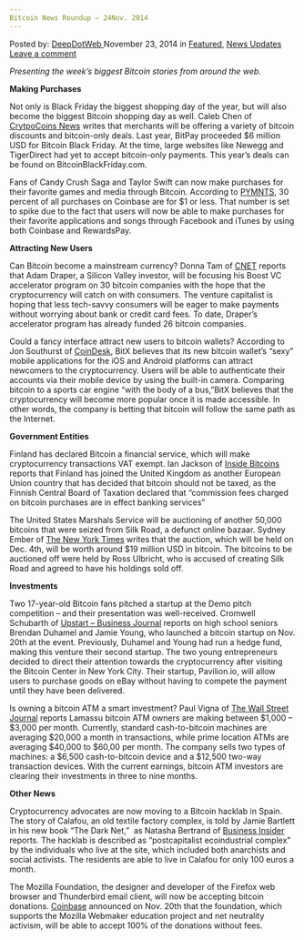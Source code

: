 ```yaml
---
Bitcoin News Roundup – 24Nov. 2014
---
```

<article class="post-listing post-8433 post type-post status-publish format-standard has-post-thumbnail hentry category-deepdot-news category-news-updates tag-1779 tag-24nov tag-bitcoin tag-news tag-roundup">
    <div class="post-inner">
    <p class="post-meta">
    <span>Posted by: <a href="https://www.deepdotweb.com/author/admin/" title="">DeepDotWeb </a></span>
    <span>November 23, 2014</span>
    <span>in <a href="https://www.deepdotweb.com/category/deepdot-news/" rel="category tag">Featured</a>, <a href="https://www.deepdotweb.com/category/news-updates/" rel="category tag">News Updates</a></span>
    <span><a href="https://www.deepdotweb.com/2014/11/23/bitcoin-news-roundup-24nov-2014/#respond">Leave a comment</a></span>
    </p>
    <div class="clear"></div>
    <div class="entry">
    <p><i>Presenting the week&#8217;s biggest Bitcoin stories from around the web.</i></p>
    <p><b>Making Purchases</b></p>
    <p>Not only is Black Friday the biggest shopping day of the year, but will also become the biggest Bitcoin shopping day as well. Caleb Chen of <a href="https://www.cryptocoinsnews.com/bitcoin-black-friday-soon-to-be-most-popular-day-in-the-history-of-bitcoin-commerce/">CrytpoCoins News</a> writes that merchants will be offering a variety of bitcoin discounts and bitcoin-only deals. Last year, BitPay proceeded $6 million USD for Bitcoin Black Friday. At the time, large websites like Newegg and TigerDirect had yet to accept bitcoin-only payments. This year&#8217;s deals can be found on BitcoinBlackFriday.com.</p>
    <p>Fans of Candy Crush Saga and Taylor Swift can now make purchases for their favorite games and media through Bitcoin. According to <a href="http://www.pymnts.com/exclusive-series/2014/paying-for-candy-crush-and-taylor-swifts-songs-with-bitcoin/#.VHAXX4_CD6N">PYMNTS</a>, 30 percent of all purchases on Coinbase are for $1 or less. That number is set to spike due to the fact that users will now be able to make purchases for their favorite applications and songs through Facebook and iTunes by using both Coinbase and RewardsPay.</p>
    <p><b>Attracting New Users</b></p>
    <p>Can Bitcoin become a mainstream currency? Donna Tam of <a href="http://www.cnet.com/news/can-bitcoins-catch-on-with-consumers-this-vcs-betting-on-it/">CNET</a> reports that Adam Draper, a Silicon Valley investor, will be focusing his Boost VC accelerator program on 30 bitcoin companies with the hope that the cryptocurrency will catch on with consumers. The venture capitalist is hoping that less tech-savvy consumers will be eager to make payments without worrying about bank or credit card fees. To date, Draper&#8217;s accelerator program has already funded 26 bitcoin companies.</p>
    <p>Could a fancy interface attract new users to bitcoin wallets? According to Jon Southurst of <a href="https://www.coindesk.com/bitx-creates-sexy-mobile-apps-draw-new-bitcoin-users/">CoinDesk</a>, BitX believes that its new bitcoin wallet&#8217;s “sexy” mobile applications for the iOS and Android platforms can attract newcomers to the cryptocurrency. Users will be able to authenticate their accounts via their mobile device by using the built-in camera. Comparing bitcoin to a sports car engine &#8220;with the body of a bus,&#8221;BitX believes that the cryptocurrency will become more popular once it is made accessible. In other words, the company is betting that bitcoin will follow the same path as the Internet.</p>
    <p><b>Government Entities</b></p>
    <p>Finland has declared Bitcoin a financial service, which will make cryptocurrency transactions VAT exempt. Ian Jackson of <a href="http://insidebitcoins.com/news/finland-declares-bitcoin-a-financial-service-vat-exempt/26629">Inside Bitcoins</a> reports that Finland has joined the United Kingdom as another European Union country that has decided that bitcoin should not be taxed, as the Finnish Central Board of Taxation declared that “commission fees charged on bitcoin purchases are in effect banking services”</p>
    <p>The United States Marshals Service will be auctioning of another 50,000 bitcoins that were seized from Silk Road, a defunct online bazaar. Sydney Ember of <a href="http://dealbook.nytimes.com/2014/11/17/another-bitcoin-auction-to-be-held-by-u-s-marshals/">The New York Times</a> writes that the auction, which will be held on Dec. 4th, will be worth around $19 million USD in bitcoin. The bitcoins to be auctioned off were held by Ross Ulbricht, who is accused of creating Silk Road and agreed to have his holdings sold off.</p>
    <p><b>Investments</b></p>
    <p>Two 17-year-old Bitcoin fans pitched a startup at the Demo pitch competition – and their presentation was well-received. Cromwell Schubarth of <a href="http://upstart.bizjournals.com/entrepreneurs/hot-shots/2014/11/21/two-17-year-olds-pitch-a-bitcoin-startup-at-demo.html">Upstart – Business Journal</a> reports on high school seniors Brendan Duhamel and Jamie Young, who launched a bitcoin startup on Nov. 20th at the event. Previously, Duhamel and Young had run a hedge fund, making this venture their second startup. The two young entrepreneurs decided to direct their attention towards the cryptocurrency after visiting the Bitcoin Center in New York City. Their startup, Pavilion.io, will allow users to purchase goods on eBay without having to compete the payment until they have been delivered.</p>
    <p>Is owning a bitcoin ATM a smart investment? Paul Vigna of <a href="http://blogs.wsj.com/moneybeat/2014/11/20/bitbeat-lamassu-says-bitcoin-atm-owners-making-1000-3000-a-month/">The Wall Street Journal</a> reports Lamassu bitcoin ATM owners are making between $1,000 &#8211; $3,000 per month. Currently, standard cash-to-bitcoin machines are averaging $20,000 a month in transactions, while prime location ATMs are averaging $40,000 to $60,00 per month. The company sells two types of machines: a $6,500 cash-to-bitcoin device and a $12,500 two-way transaction devices. With the current earnings, bitcoin ATM investors are clearing their investments in three to nine months.</p>
    <p><b>Other News</b></p>
    <p>Cryptocurrency advocates are now moving to a Bitcoin hacklab in Spain. The story of Calafou, an old textile factory complex, is told by Jamie Bartlett in his new book “The Dark Net,”  as Natasha Bertrand of <a href="http://www.businessinsider.com/crypto-anarchists-are-flocking-to-a-bitcoin-hacklab-in-spain-2014-11">Business Insider</a> reports. The hacklab is described as “postcapitalist ecoindustrial complex” by the individuals who live at the site, which included both anarchists and social activists. The residents are able to live in Calafou for only 100 euros a month.</p>
    <p>The Mozilla Foundation, the designer and developer of the Firefox web browser and Thunderbird email client, will now be accepting bitcoin donations. <a href="http://blog.coinbase.com/post/103133675787/mozilla-now-accepting-bitcoin-for-donations-via">Coinbase</a> announced on Nov. 20th that the foundation, which supports the Mozilla Webmaker education project and net neutrality activism, will be able to accept 100% of the donations without fees.</p>
    </div>
    <span style="display:none"><a href="https://www.deepdotweb.com/tag/2014/" rel="tag">2014</a> <a href="https://www.deepdotweb.com/tag/24nov/" rel="tag">24nov</a> <a href="https://www.deepdotweb.com/tag/bitcoin/" rel="tag">bitcoin</a> <a href="https://www.deepdotweb.com/tag/news/" rel="tag">news</a> <a href="https://www.deepdotweb.com/tag/roundup/" rel="tag">roundup</a></span> <span style="display:none" class="updated">2014-11-23</span>
    <div style="display:none" class="vcard author" itemprop="author" itemscope itemtype="http://schema.org/Person"><strong class="fn" itemprop="name"><a href="https://www.deepdotweb.com/author/admin/" title="Posts by DeepDotWeb" rel="author">DeepDotWeb</a></strong></div>
    </div>
</article>

